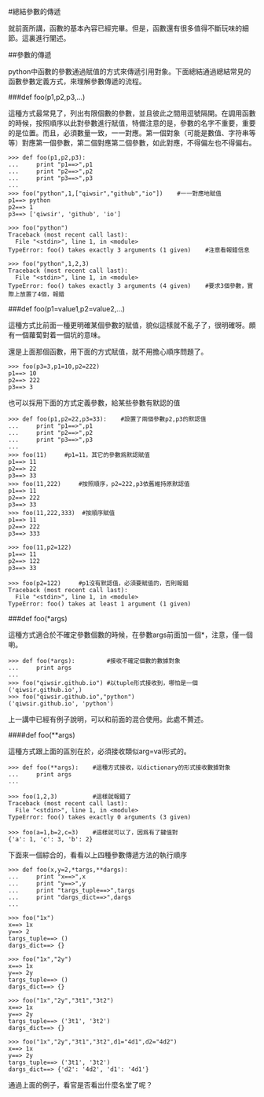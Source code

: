#總結參數的傳遞

就前面所講，函數的基本內容已經完畢。但是，函數還有很多值得不斷玩味的細節。這裏進行闡述。

##參數的傳遞

python中函數的參數通過賦值的方式來傳遞引用對象。下面總結通過總結常見的函數參數定義方式，來理解參數傳遞的流程。

###def foo(p1,p2,p3,...)

這種方式最常見了，列出有限個數的參數，並且彼此之間用逗號隔開。在調用函數的時候，按照順序以此對參數進行賦值，特備注意的是，參數的名字不重要，重要的是位置。而且，必須數量一致，一一對應。第一個對象（可能是數值、字符串等等）對應第一個參數，第二個對應第二個參數，如此對應，不得偏左也不得偏右。

    >>> def foo(p1,p2,p3):
    ...     print "p1==>",p1
    ...     print "p2==>",p2
    ...     print "p3==>",p3
    ...
    >>> foo("python",1,["qiwsir","github","io"])    #一一對應地賦值
    p1==> python
    p2==> 1
    p3==> ['qiwsir', 'github', 'io']

    >>> foo("python")
    Traceback (most recent call last):
      File "<stdin>", line 1, in <module>
    TypeError: foo() takes exactly 3 arguments (1 given)    #注意看報錯信息

    >>> foo("python",1,2,3)
    Traceback (most recent call last):
      File "<stdin>", line 1, in <module>
    TypeError: foo() takes exactly 3 arguments (4 given)    #要求3個參數，實際上放置了4個，報錯

###def foo(p1=value1,p2=value2,...)

這種方式比前面一種更明確某個參數的賦值，貌似這樣就不亂子了，很明確呀。頗有一個蘿蔔對着一個坑的意味。

還是上面那個函數，用下面的方式賦值，就不用擔心順序問題了。

    >>> foo(p3=3,p1=10,p2=222)
    p1==> 10
    p2==> 222
    p3==> 3

也可以採用下面的方式定義參數，給某些參數有默認的值

    >>> def foo(p1,p2=22,p3=33):    #設置了兩個參數p2,p3的默認值
    ...     print "p1==>",p1
    ...     print "p2==>",p2
    ...     print "p3==>",p3
    ...
    >>> foo(11)     #p1=11，其它的參數爲默認賦值
    p1==> 11
    p2==> 22
    p3==> 33
    >>> foo(11,222)     #按照順序，p2=222,p3依舊維持原默認值
    p1==> 11
    p2==> 222
    p3==> 33
    >>> foo(11,222,333)  #按順序賦值
    p1==> 11
    p2==> 222
    p3==> 333

    >>> foo(11,p2=122)
    p1==> 11
    p2==> 122
    p3==> 33

    >>> foo(p2=122)     #p1沒有默認值，必須要賦值的，否則報錯
    Traceback (most recent call last):
      File "<stdin>", line 1, in <module>
    TypeError: foo() takes at least 1 argument (1 given)

###def foo(*args)

這種方式適合於不確定參數個數的時候，在參數args前面加一個*，注意，僅一個喲。

    >>> def foo(*args):         #接收不確定個數的數據對象
    ...     print args
    ...
    >>> foo("qiwsir.github.io") #以tuple形式接收到，哪怕是一個
    ('qiwsir.github.io',)
    >>> foo("qiwsir.github.io","python")
    ('qiwsir.github.io', 'python')

上一講中已經有例子說明，可以和前面的混合使用。此處不贅述。

####def foo(**args)

這種方式跟上面的區別在於，必須接收類似arg=val形式的。

    >>> def foo(**args):    #這種方式接收，以dictionary的形式接收數據對象
    ...     print args
    ...

    >>> foo(1,2,3)          #這樣就報錯了
    Traceback (most recent call last):
      File "<stdin>", line 1, in <module>
    TypeError: foo() takes exactly 0 arguments (3 given)

    >>> foo(a=1,b=2,c=3)    #這樣就可以了，因爲有了鍵值對
    {'a': 1, 'c': 3, 'b': 2}

下面來一個綜合的，看看以上四種參數傳遞方法的執行順序

    >>> def foo(x,y=2,*targs,**dargs):
    ...     print "x==>",x
    ...     print "y==>",y
    ...     print "targs_tuple==>",targs
    ...     print "dargs_dict==>",dargs
    ...

    >>> foo("1x")
    x==> 1x
    y==> 2
    targs_tuple==> ()
    dargs_dict==> {}

    >>> foo("1x","2y")
    x==> 1x
    y==> 2y
    targs_tuple==> ()
    dargs_dict==> {}

    >>> foo("1x","2y","3t1","3t2")
    x==> 1x
    y==> 2y
    targs_tuple==> ('3t1', '3t2')
    dargs_dict==> {}

    >>> foo("1x","2y","3t1","3t2",d1="4d1",d2="4d2")
    x==> 1x
    y==> 2y
    targs_tuple==> ('3t1', '3t2')
    dargs_dict==> {'d2': '4d2', 'd1': '4d1'}

通過上面的例子，看官是否看出什麼名堂了呢？


